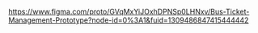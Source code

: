 https://www.figma.com/proto/GVqMxYiJOxhDPNSp0LHNxv/Bus-Ticket-Management-Prototype?node-id=0%3A1&fuid=1309486847415444442
